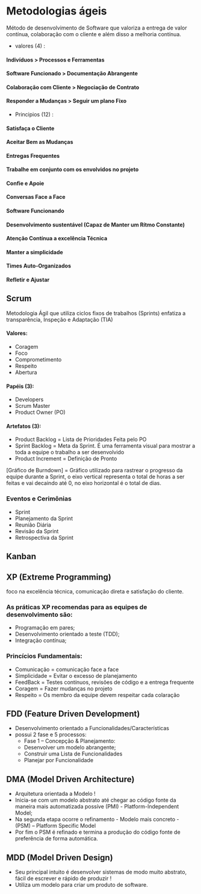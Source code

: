 # Metodologias ágeis

 Método de desenvolvimento de Software que valoriza a entrega de valor contínua, colaboração com o cliente e além disso a melhoria contínua. 

- valores    (4)  :
#### Indivíduos > Processos e Ferramentas
#### Software Funcionado > Documentação Abrangente
#### Colaboração com Cliente > Negociação  de Contrato
#### Responder a Mudanças > Seguir um plano Fixo

- Principios (12) :

#### Satisfaça o Cliente
#### Aceitar Bem as Mudanças
#### Entregas Frequentes
#### Trabalhe em conjunto com os envolvidos no projeto
#### Confie e Apoie
#### Conversas Face a Face
#### Software Funcionando
#### Desenvolvimento sustentável (Capaz de Manter um Rítmo Constante)
#### Atenção Contínua a excelência Técnica
#### Manter a simplicidade
#### Times Auto-Organizados
#### Refletir e Ajustar






## Scrum
Metodologia Ágil que utiliza ciclos fixos de trabalhos (Sprints) enfatiza a transparência, Inspeção e Adaptação (TIA)

#### Valores:
- Coragem
- Foco
- Comprometimento
- Respeito
- Abertura 

#### Papéis (3):
- Developers
- Scrum Master
- Product Owner (PO)

#### Artefatos (3):
- Product Backlog = Lista de Prioridades Feita pelo PO
- Sprint Backlog  = Meta da Sprint. É uma ferramenta visual para mostrar a toda a equipe o trabalho a ser desenvolvido
- Product Increment = Definição de Pronto

[Gráfico de Burndown]  = Gráfico utilizado para rastrear o progresso da equipe durante a Sprint, o eixo vertical representa o total de horas a ser feitas e vai decaindo até 0, no eixo horizontal é o total de dias.

### Eventos e Cerimônias
- Sprint
- Planejamento da Sprint
- Reunião Diária
- Revisão da Sprint 
- Retrospectiva da Sprint

## Kanban


## XP (Extreme Programming)
foco na excelência técnica, comunicação direta e satisfação do cliente. 

### As práticas XP recomendas para as equipes de desenvolvimento são:

 - Programação em pares;
 - Desenvolvimento orientado a teste (TDD);
 - Integração contínua;

### Princícios Fundamentais:
 - Comunicação   = comunicação face a face
 - Simplicidade  = Evitar o excesso de planejamento
 - FeedBack      = Testes contínuos, revisões de código e a entrega frequente
 - Coragem       = Fazer mudanças no projeto
 - Respeito      = Os membro da equipe devem respeitar cada colaração


## FDD (Feature Driven Development)
- Desenvolvimento orientado a Funcionalidades/Características
- possui 2 fase e 5 processos:
    - Fase 1 – Concepção & Planejamento:
    - Desenvolver um modelo abrangente;
    - Construir uma Lista de Funcionalidades
    - Planejar por Funcionalidade
 

## DMA (Model Driven Architecture)

- Arquitetura orientada a Modelo !
- Inicia-se com um modelo abstrato até chegar ao código fonte da maneira mais automatizada possíve (PMI) -  Platform-Independent Model;
- Na segunda etapa ocorre o refinamento - Modelo mais concreto - (PSM) – Platform Specific Model
- Por fim o PSM é refinado e termina a produção do código fonte de preferência de forma automática.


## MDD (Model Driven Design)
-  Seu principal intuito é desenvolver sistemas de modo muito abstrato, fácil de escrever e rápido de produzir !
- Utiliza um modelo para criar um produto de software.

